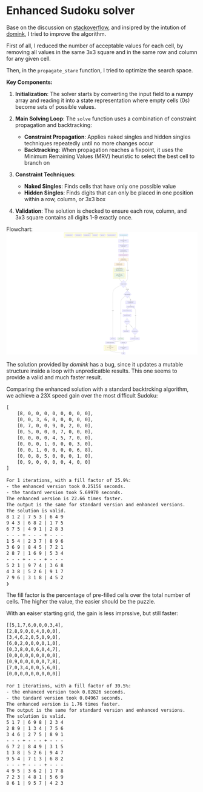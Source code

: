 # Enhanced Sudoku solver

Base on the discussion on [stackoverflow](https://stackoverflow.com/questions/1697334/algorithm-for-solving-sudoku/79690713#79690713), and insipred by the intution of [domink](https://stackoverflow.com/users/214950/dominik), I tried to improve the algorithm.

First of all, I reduced the number of acceptable values for each cell, by removing all values in the same 3x3 square and in the same row and column for any given cell.

Then, in the `propagate_stare` function, I tried to optimize the search space.

**Key Components:**

1. **Initialization**: The solver starts by converting the input field to a numpy array and reading it into a state representation where empty cells (0s) become sets of possible values.

2. **Main Solving Loop**: The `solve` function uses a combination of constraint propagation and backtracking:
   - **Constraint Propagation**: Applies naked singles and hidden singles techniques repeatedly until no more changes occur
   - **Backtracking**: When propagation reaches a fixpoint, it uses the Minimum Remaining Values (MRV) heuristic to select the best cell to branch on

3. **Constraint Techniques**:
   - **Naked Singles**: Finds cells that have only one possible value
   - **Hidden Singles**: Finds digits that can only be placed in one position within a row, column, or 3x3 box

4. **Validation**: The solution is checked to ensure each row, column, and 3x3 square contains all digits 1-9 exactly once.

Flowchart:
![Flowchart](mermaid-diagram-2025-07-06-010055.png "Algorithm flowchat")

The solution provided by *domink* has a bug, since it updates a mutable structure inside a loop with unpredicatble results. This one seems to provide a valid and much faster result.

Comparing the enhanced solution with a standard backtrcking algorithm, we achieve a 23X speed gain over the most difficult Sudoku:

    [
        [8, 0, 0, 0, 0, 0, 0, 0, 0],
        [0, 0, 3, 6, 0, 0, 0, 0, 0],
        [0, 7, 0, 0, 9, 0, 2, 0, 0],
        [0, 5, 0, 0, 0, 7, 0, 0, 0],
        [0, 0, 0, 0, 4, 5, 7, 0, 0],
        [0, 0, 0, 1, 0, 0, 0, 3, 0],
        [0, 0, 1, 0, 0, 0, 0, 6, 8],
        [0, 0, 8, 5, 0, 0, 0, 1, 0],
        [0, 9, 0, 0, 0, 0, 4, 0, 0]
    ]

    For 1 iterations, with a fill factor of 25.9%:
    - the enhanced version took 0.25156 seconds.
    - the tandard version took 5.69970 seconds.
    The enhanced version is 22.66 times faster.
    The output is the same for standard version and enhanced versions.
    The solution is valid.
    8 1 2 | 7 5 3 | 6 4 9
    9 4 3 | 6 8 2 | 1 7 5
    6 7 5 | 4 9 1 | 2 8 3
    - - - + - - - + - - -
    1 5 4 | 2 3 7 | 8 9 6
    3 6 9 | 8 4 5 | 7 2 1
    2 8 7 | 1 6 9 | 5 3 4
    - - - + - - - + - - -
    5 2 1 | 9 7 4 | 3 6 8
    4 3 8 | 5 2 6 | 9 1 7
    7 9 6 | 3 1 8 | 4 5 2
    ❯ 
The fill factor is the percentage of pre-filled cells over the total number of cells. The higher the value, the easier should be the puzzle.

With an eaiser starting grid, the gain is less imprssive, but still faster:

    [[5,1,7,6,0,0,0,3,4],
    [2,8,9,0,0,4,0,0,0],
    [3,4,6,2,0,5,0,9,0],
    [6,0,2,0,0,0,0,1,0],
    [0,3,8,0,0,6,0,4,7],
    [0,0,0,0,0,0,0,0,0],
    [0,9,0,0,0,0,0,7,8],
    [7,0,3,4,0,0,5,6,0],
    [0,0,0,0,0,0,0,0,0]]

    For 1 iterations, with a fill factor of 39.5%:
    - the enhanced version took 0.02826 seconds.
    - the tandard version took 0.04967 seconds.
    The enhanced version is 1.76 times faster.
    The output is the same for standard version and enhanced versions.
    The solution is valid.
    5 1 7 | 6 9 8 | 2 3 4
    2 8 9 | 1 3 4 | 7 5 6
    3 4 6 | 2 7 5 | 8 9 1
    - - - + - - - + - - -
    6 7 2 | 8 4 9 | 3 1 5
    1 3 8 | 5 2 6 | 9 4 7
    9 5 4 | 7 1 3 | 6 8 2
    - - - + - - - + - - -
    4 9 5 | 3 6 2 | 1 7 8
    7 2 3 | 4 8 1 | 5 6 9
    8 6 1 | 9 5 7 | 4 2 3